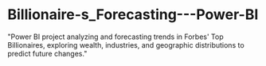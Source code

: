 # Billionaire-s_Forecasting---Power-BI
"Power BI project analyzing and forecasting trends in Forbes' Top Billionaires, exploring wealth, industries, and geographic distributions to predict future changes."
